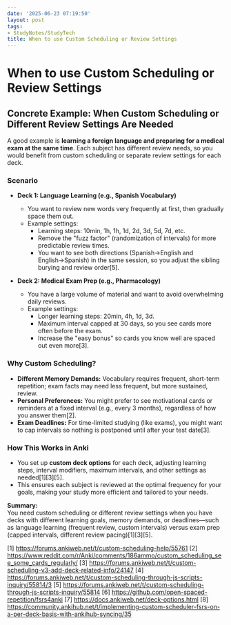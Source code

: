 ```yaml
---
date: '2025-06-23 07:19:50'
layout: post
tags:
- StudyNotes/StudyTech
title: When to use Custom Scheduling or Review Settings
---
```


# When to use Custom Scheduling or Review Settings

## Concrete Example: When Custom Scheduling or Different Review Settings Are Needed

A good example is **learning a foreign language and preparing for a medical exam at the same time**. Each subject has different review needs, so you would benefit from custom scheduling or separate review settings for each deck.

### **Scenario**

- **Deck 1: Language Learning (e.g., Spanish Vocabulary)**
  - You want to review new words very frequently at first, then gradually space them out.
  - Example settings:
    - Learning steps: 10min, 1h, 1h, 1d, 2d, 3d, 5d, 7d, etc.
    - Remove the "fuzz factor" (randomization of intervals) for more predictable review times.
    - You want to see both directions (Spanish→English and English→Spanish) in the same session, so you adjust the sibling burying and review order[5].

- **Deck 2: Medical Exam Prep (e.g., Pharmacology)**
  - You have a large volume of material and want to avoid overwhelming daily reviews.
  - Example settings:
    - Longer learning steps: 20min, 4h, 1d, 3d.
    - Maximum interval capped at 30 days, so you see cards more often before the exam.
    - Increase the "easy bonus" so cards you know well are spaced out even more[3].

### **Why Custom Scheduling?**

- **Different Memory Demands:** Vocabulary requires frequent, short-term repetition; exam facts may need less frequent, but more sustained, review.
- **Personal Preferences:** You might prefer to see motivational cards or reminders at a fixed interval (e.g., every 3 months), regardless of how you answer them[2].
- **Exam Deadlines:** For time-limited studying (like exams), you might want to cap intervals so nothing is postponed until after your test date[3].

### **How This Works in Anki**

- You set up **custom deck options** for each deck, adjusting learning steps, interval modifiers, maximum intervals, and other settings as needed[1][3][5].
- This ensures each subject is reviewed at the optimal frequency for your goals, making your study more efficient and tailored to your needs.

**Summary:**  
You need custom scheduling or different review settings when you have decks with different learning goals, memory demands, or deadlines—such as language learning (frequent review, custom intervals) versus exam prep (capped intervals, different review pacing)[1][3][5].

[1] https://forums.ankiweb.net/t/custom-scheduling-help/55761
[2] https://www.reddit.com/r/Anki/comments/186ammo/custom_scheduling_see_some_cards_regularly/
[3] https://forums.ankiweb.net/t/custom-scheduling-v3-add-deck-related-info/24147
[4] https://forums.ankiweb.net/t/custom-scheduling-through-js-scripts-inquiry/55814/3
[5] https://forums.ankiweb.net/t/custom-scheduling-through-js-scripts-inquiry/55814
[6] https://github.com/open-spaced-repetition/fsrs4anki
[7] https://docs.ankiweb.net/deck-options.html
[8] https://community.ankihub.net/t/implementing-custom-scheduler-fsrs-on-a-per-deck-basis-with-ankihub-syncing/35